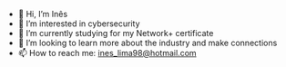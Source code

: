 - 👋 Hi, I’m Inês
- 👀 I’m interested in cybersecurity
- 🌱 I’m currently studying for my Network+ certificate 
- 💞️ I’m looking to learn more about the industry and make connections
- 📫 How to reach me: ines_lima98@hotmail.com

<!---
ineslima98/ineslima98 is a ✨ special ✨ repository because its `README.md` (this file) appears on your GitHub profile.
You can click the Preview link to take a look at your changes.
--->

